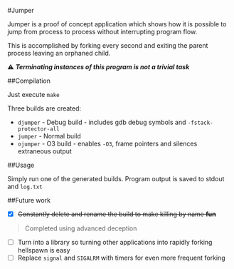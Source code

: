 #Jumper

Jumper is a proof of concept application which shows how it is possible to jump from process to process without interrupting program flow.

This is accomplished by forking every second and exiting the parent process leaving an orphaned child.

:warning:  ***Terminating instances of this program is not a trivial task***

##Compilation

Just execute `make`

Three builds are created:
 * `djumper` - Debug build - includes gdb debug symbols and `-fstack-protector-all`
 * `jumper`  - Normal build
 * `ojumper` - O3 build - enables `-O3`, frame pointers and silences extraneous output

##Usage

Simply run one of the generated builds. Program output is saved to stdout and `log.txt`

##Future work
- [x] ~~Constantly delete and rename the build to make killing by name **fun**~~   
> Completed using advanced deception
- [ ] Turn into a library so turning other applications into rapidly forking hellspawn is easy
- [ ] Replace `signal` and `SIGALRM` with timers for even more frequent forking
